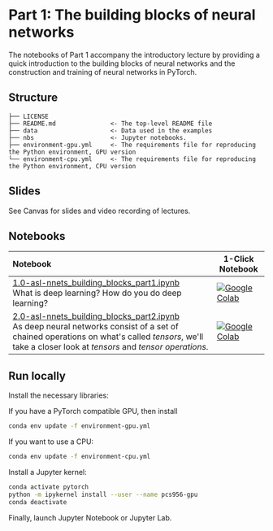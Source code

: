 # Part 1: The building blocks of neural networks

The notebooks of Part 1 accompany the introductory lecture by providing a quick introduction to the building blocks of neural networks and the construction and training of neural networks in PyTorch.

## Structure

```
├── LICENSE
├── README.md               <- The top-level README file
├── data                    <- Data used in the examples
├── nbs                     <- Jupyter notebooks. 
├── environment-gpu.yml     <- The requirements file for reproducing the Python environment, GPU version
└── environment-cpu.yml     <- The requirements file for reproducing the Python environment, CPU version
``` 

## Slides

See Canvas for slides and video recording of lectures.


## Notebooks

| Notebook    |      1-Click Notebook      |
|:----------|------|
|  [1.0-asl-nnets_building_blocks_part1.ipynb](https://nbviewer.org/github/alu042/PCS956-DL-2022/blob/master/Part-1-building_blocks/nbs/1.0-asl-nnets_building_blocks_part1.ipynb)<br>  What is deep learning? How do you do deep learning? | [![Google Colab](https://colab.research.google.com/assets/colab-badge.svg)](https://colab.research.google.com/github/alu042/PCS956-DL-2022/blob/master/Part-1-building_blocks/nbs/1.0-asl-nnets_building_blocks_part1.ipynb)
| [2.0-asl-nnets_building_blocks_part2.ipynb](https://nbviewer.org/github/alu042/PCS956-DL-2022/blob/master/Part-1-building_blocks/nbs/2.0-asl-nnets_building_blocks_part2.ipynb) <br> As deep neural networks consist of a set of chained operations on what's called _tensors_, we'll take a closer look at _tensors_ and _tensor operations_.  | [![Google Colab](https://colab.research.google.com/assets/colab-badge.svg)](https://colab.research.google.com/github/alu042/PCS956-DL-2022/blob/master/Part-1-building_blocks/nbs/2.0-asl-nnets_building_blocks_part2.ipynb)|


## Run locally

Install the necessary libraries:

If you have a PyTorch compatible GPU, then install 

```bash
conda env update -f environment-gpu.yml
```

If you want to use a CPU:

```bash
conda env update -f environment-cpu.yml
```


Install a Jupyter kernel:
```bash
conda activate pytorch
python -m ipykernel install --user --name pcs956-gpu
conda deactivate
``` 

Finally, launch Jupyter Notebook or Jupyter Lab.
